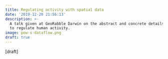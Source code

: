 ```yaml
---
title: Regulating activity with spatial data
date: '2019-12-20 21:56:13'
description: >-
  A talk given at GeoRabble Darwin on the abstract and concrete details of using spatial data
  to regulate human activity.
image: pow-s-dataflow.png
draft: true 
---
```

\[draft\]